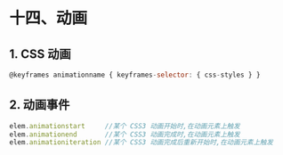 # 十四、动画

## 1. CSS 动画

```js
@keyframes animationname { keyframes-selector: { css-styles } }
```

## 2. 动画事件

```js
elem.animationstart     //某个 CSS3 动画开始时,在动画元素上触发
elem.animationend       //某个 CSS3 动画完成时,在动画元素上触发
elem.animationiteration //某个 CSS3 动画完成后重新开始时,在动画元素上触发
```
